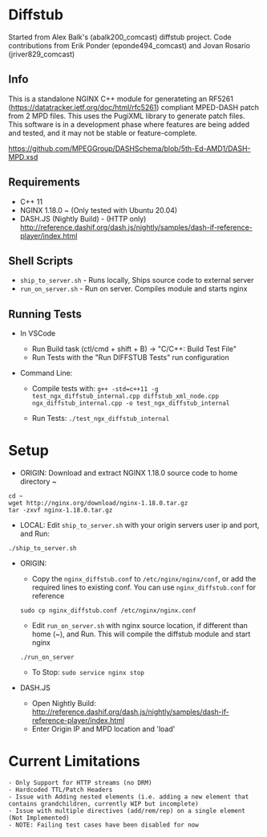 # Diffstub
Started from Alex Balk's (abalk200_comcast) diffstub project.  Code contributions from Erik Ponder (eponde494_comcast) and Jovan Rosario (jriver829_comcast)

## Info
This is a standalone NGINX C++ module for generateting an RF5261 (https://datatracker.ietf.org/doc/html/rfc5261) compliant MPED-DASH patch from 2 MPD files.  This uses the PugiXML library to generate patch files. This software is in a development phase where features are being added and tested, and it may not be stable or feature-complete.

https://github.com/MPEGGroup/DASHSchema/blob/5th-Ed-AMD1/DASH-MPD.xsd

## Requirements
- C++ 11
- NGINX 1.18.0 ~ (Only tested with Ubuntu 20.04)
- DASH.JS (Nightly Build) - (HTTP only) http://reference.dashif.org/dash.js/nightly/samples/dash-if-reference-player/index.html

## Shell Scripts
- ```ship_to_server.sh``` - Runs locally, Ships source code to external server
- ```run_on_server.sh``` - Run on server. Compiles module and starts nginx

## Running Tests
- In VSCode
    - Run Build task (ctl/cmd + shift + B) -> "C/C++: Build Test File"
    - Run Tests with the "Run DIFFSTUB Tests" run configuration

- Command Line:
    - Compile tests with:
    ```g++ -std=c++11 -g test_ngx_diffstub_internal.cpp diffstub_xml_node.cpp ngx_diffstub_internal.cpp -o test_ngx_diffstub_internal```

    - Run Tests:
    ```./test_ngx_diffstub_internal```

# Setup

 - ORIGIN: Download and extract NGINX 1.18.0 source code to home directory ~
 ```
 cd ~
 wget http://nginx.org/download/nginx-1.18.0.tar.gz
 tar -zxvf nginx-1.18.0.tar.gz
```
- LOCAL: Edit `ship_to_server.sh` with your origin servers user ip and port, and Run:
```
./ship_to_server.sh
```
- ORIGIN: 
    - Copy the `nginx_diffstub.conf` to `/etc/nginx/nginx/conf`, or add the required lines to existing conf.  You can use `nginx_diffstub.conf` for reference
    ```
    sudo cp nginx_diffstub.conf /etc/nginx/nginx.conf
    ```
    -  Edit `run_on_server.sh` with nginx source location, if different than home (~), and Run.  This will compile the diffstub module and start nginx
    ```
    ./run_on_server
    ```
    
    - To Stop: `sudo service nginx stop`

- DASH.JS
    - Open Nightly Build: http://reference.dashif.org/dash.js/nightly/samples/dash-if-reference-player/index.html
    - Enter Origin IP and MPD location and 'load'
    


# Current Limitations
    - Only Support for HTTP streams (no DRM)
    - Hardcoded TTL/Patch Headers
    - Issue with Adding nested elements (i.e. adding a new element that contains grandchildren, currently WIP but incomplete)
    - Issue with multiple directives (add/rem/rep) on a single element (Not Implemented)
    - NOTE: Failing test cases have been disabled for now